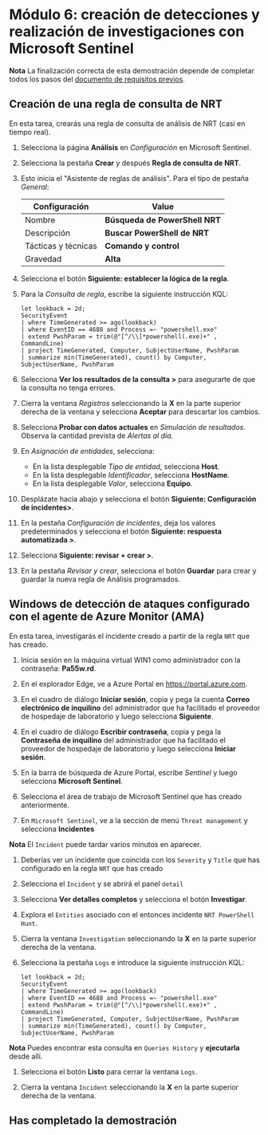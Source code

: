 # Módulo 6: creación de detecciones y realización de investigaciones con Microsoft Sentinel

**Nota** La finalización correcta de esta demostración depende de completar todos los pasos del [documento de requisitos previos](00-prerequisites.md). 

## Creación de una regla de consulta de NRT

En esta tarea, crearás una regla de consulta de análisis de NRT (casi en tiempo real).

1. Selecciona la página **Análisis** en *Configuración* en Microsoft Sentinel.

1. Selecciona la pestaña **Crear** y después **Regla de consulta de NRT**.

1. Esto inicia el "Asistente de reglas de análisis". Para el tipo de pestaña *General*:

    |Configuración|Value|
    |---|---|
    |Nombre|**Búsqueda de PowerShell NRT**|
    |Descripción|**Buscar PowerShell de NRT**|
    |Tácticas y técnicas|**Comando y control**|
    |Gravedad|**Alta**|

1. Selecciona el botón **Siguiente: establecer la lógica de la regla**. 

1. Para la *Consulta de regla*, escribe la siguiente instrucción KQL:

    ```KQL
    let lookback = 2d; 
    SecurityEvent 
    | where TimeGenerated >= ago(lookback) 
    | where EventID == 4688 and Process =~ "powershell.exe"
    | extend PwshParam = trim(@"[^/\\]*powershell(.exe)+" , CommandLine) 
    | project TimeGenerated, Computer, SubjectUserName, PwshParam 
    | summarize min(TimeGenerated), count() by Computer, SubjectUserName, PwshParam
    ```

1. Selecciona **Ver los resultados de la consulta >** para asegurarte de que la consulta no tenga errores.

1. Cierra la ventana *Registros* seleccionando la **X** en la parte superior derecha de la ventana y selecciona **Aceptar** para descartar los cambios. 

1. Selecciona **Probar con datos actuales** en *Simulación de resultados*. Observa la cantidad prevista de *Alertas al día*.

1. En *Asignación de entidades*, selecciona:

    - En la lista desplegable *Tipo de entidad*, selecciona **Host**.
    - En la lista desplegable *Identificador*, selecciona **HostName**.
    - En la lista desplegable *Valor*, selecciona **Equipo**.

1. Desplázate hacia abajo y selecciona el botón **Siguiente: Configuración de incidentes>**.

1. En la pestaña *Configuración de incidentes*, deja los valores predeterminados y selecciona el botón **Siguiente: respuesta automatizada >**.

1. Selecciona **Siguiente: revisar + crear >**.

1. En la pestaña *Revisar y crear*, selecciona el botón **Guardar** para crear y guardar la nueva regla de Análisis programados.

## Windows de detección de ataques configurado con el agente de Azure Monitor (AMA)

En esta tarea, investigarás el incidente creado a partir de la regla `NRT` que has creado.

1. Inicia sesión en la máquina virtual WIN1 como administrador con la contraseña: **Pa55w.rd**.  

1. En el explorador Edge, ve a Azure Portal en https://portal.azure.com.

1. En el cuadro de diálogo **Iniciar sesión**, copia y pega la cuenta **Correo electrónico de inquilino** del administrador que ha facilitado el proveedor de hospedaje de laboratorio y luego selecciona **Siguiente**.

1. En el cuadro de diálogo **Escribir contraseña**, copia y pega la **Contraseña de inquilino** del administrador que ha facilitado el proveedor de hospedaje de laboratorio y luego selecciona **Iniciar sesión**.

1. En la barra de búsqueda de Azure Portal, escribe *Sentinel* y luego selecciona **Microsoft Sentinel**.

1. Selecciona el área de trabajo de Microsoft Sentinel que has creado anteriormente.

1. En `Microsoft Sentinel`, ve a la sección de menú `Threat management` y selecciona **Incidentes**

**Nota** El `Incident` puede tardar varios minutos en aparecer.

1. Deberías ver un incidente que coincida con los `Severity` y `Title` que has configurado en la regla `NRT` que has creado

1. Selecciona el `Incident` y se abrirá el panel `detail`

1. Selecciona **Ver detalles completos** y selecciona el botón **Investigar**.

1. Explora el `Entities` asociado con el entonces incidente `NRT PowerShell Hunt`.

1. Cierra la ventana `Investigation` seleccionando la **X** en la parte superior derecha de la ventana.

1. Selecciona la pestaña `Logs` e introduce la siguiente instrucción KQL:

    ```KQL
    let lookback = 2d; 
    SecurityEvent 
    | where TimeGenerated >= ago(lookback) 
    | where EventID == 4688 and Process =~ "powershell.exe"
    | extend PwshParam = trim(@"[^/\\]*powershell(.exe)+" , CommandLine) 
    | project TimeGenerated, Computer, SubjectUserName, PwshParam 
    | summarize min(TimeGenerated), count() by Computer, SubjectUserName, PwshParam
    ```

**Nota** Puedes encontrar esta consulta en `Queries History` y **ejecutarla** desde allí.

1. Selecciona el botón **Listo** para cerrar la ventana `Logs`.

1. Cierra la ventana `Incident` seleccionando la **X** en la parte superior derecha de la ventana.

## Has completado la demostración
